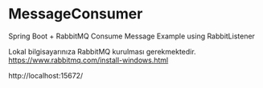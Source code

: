 # MessageConsumer
Spring Boot + RabbitMQ Consume Message Example using RabbitListener

Lokal bilgisayarınıza RabbitMQ kurulması gerekmektedir.
https://www.rabbitmq.com/install-windows.html

http://localhost:15672/
